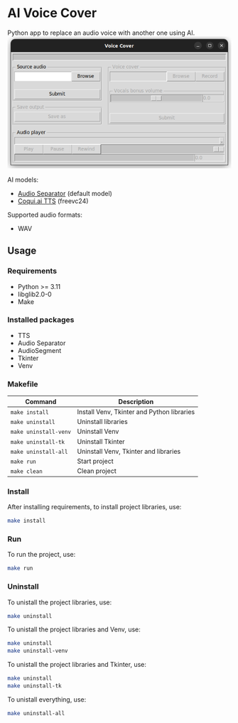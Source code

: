 # AI Voice Cover

Python app to replace an audio voice with another one using AI.
![App screenshot](.assets/app.png)

AI models:
- [Audio Separator](https://github.com/nomadkaraoke/python-audio-separator) (default model)
- [Coqui.ai TTS](https://github.com/coqui-ai/TTS) (freevc24)

Supported audio formats:
- WAV

## Usage
### Requirements

- Python >= 3.11
- libglib2.0-0
- Make

### Installed packages

- TTS
- Audio Separator
- AudioSegment
- Tkinter
- Venv

### Makefile

| Command               | Description                                |
|-----------------------|--------------------------------------------|
| `make install`        | Install Venv, Tkinter and Python libraries |
| `make uninstall`      | Uninstall libraries                        |
| `make uninstall-venv` | Uninstall Venv                             |
| `make uninstall-tk`   | Uninstall Tkinter                          |
| `make uninstall-all`  | Uninstall Venv, Tkinter and libraries      |
| `make run`            | Start project                              |
| `make clean`          | Clean project                              |

### Install

After installing requirements, to install project libraries, use:
```bash
make install
```

### Run

To run the project, use:
```bash
make run
```

### Uninstall

To unistall the project libraries, use:
```bash
make uninstall
```

To unistall the project libraries and Venv, use:
```bash
make uninstall
make uninstall-venv
```

To unistall the project libraries and Tkinter, use:
```bash
make uninstall
make uninstall-tk
```

To unistall everything, use:
```bash
make uninstall-all
```
